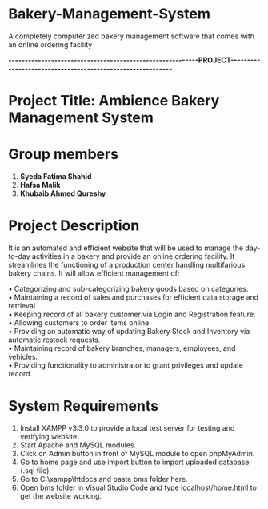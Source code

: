 # Bakery-Management-System

A completely computerized bakery management software that comes with an online ordering facility


**----------------------------------------------------------PROJECT-----------------------------------------------------------**


# **Project Title: Ambience Bakery Management System**


# **Group members**
  1) **Syeda Fatima Shahid**
  2) **Hafsa Malik**
  3) **Khubaib Ahmed Qureshy**


# **Project Description**
It is an automated and efficient website that will be used to manage the day-to-day activities in a bakery and provide an online ordering facility.
It streamlines the functioning of a production center handling multifarious bakery chains. It will allow efficient management of:

•	Categorizing and sub-categorizing bakery goods based on categories.\
•	Maintaining a record of sales and purchases for efficient data storage and retrieval\
•	Keeping record of all bakery customer via Login and Registration feature.\
•	Allowing customers to order items online\
•	Providing an automatic way of updating Bakery Stock and Inventory via automatic restock requests.\
•	Maintaining record of bakery branches, managers, employees, and vehicles.\
•	Providing functionality to administrator to grant privileges and update record.


# **System Requirements**
1. Install XAMPP v3.3.0 to provide a local test server for testing and verifying website.
2. Start Apache and MySQL modules.
3. Click on Admin button in front of MySQL module to open phpMyAdmin.
4. Go to home page and use import button to import uploaded database (.sql file).
5. Go to C:\xampp\htdocs and paste bms folder here.
6. Open bms folder in Visual Studio Code and type localhost/home.html to get the website working.
